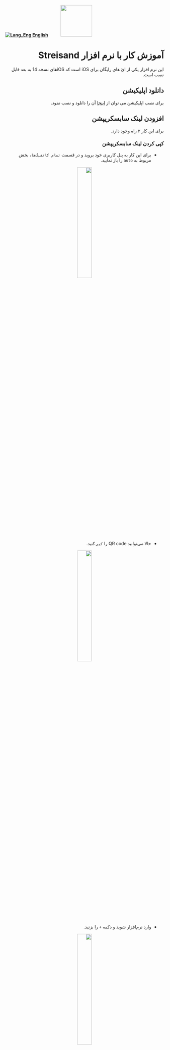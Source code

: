[**![Lang_Eng](https://user-images.githubusercontent.com/125398461/229074810-599bd7f9-0bc1-44a9-b76e-90bf7e182314.png) English**](https://github.com/hiddify/hiddify-config/wiki/Tutorial-for-Streisand)&nbsp;&nbsp;&nbsp;&nbsp;&nbsp;&nbsp;&nbsp;&nbsp;&nbsp;&nbsp;<a href="https://github.com/hiddify/hiddify-config/wiki/%D9%87%D9%85%D9%87-%D8%A2%D9%85%D9%88%D8%B2%D8%B4%E2%80%8C%D9%87%D8%A7-%D9%88-%D9%88%DB%8C%D8%AF%D8%A6%D9%88%D9%87%D8%A7"><img width="100" src="https://github.com/hiddify/hiddify-config/assets/125398461/3704cd84-eee6-4c45-abe7-3c02936bbebb" /></a>

<div dir="rtl" markdown="1">


# آموزش کار با نرم افزار Streisand
این نرم افزار یکی از ائ های رایگان برای iOS است که iOSهای نسخه 14 به بعد قابل نصب است.

## دانلود اپلیکیشن
برای نصب اپلیکیشن می توان از [اینجا](https://apps.apple.com/us/app/streisand/id6450534064) آن را دانلود و نصب نمود.

## افزودن لینک سابسکریپشن
برای این کار ۲ راه وجود دارد.

### کپی کردن لینک سابسکریپشن

* برای این کار به پنل کاربری خود بروید و در قسمت `تمام کانفیگ‌ها`، بخش مربوط به `auto` را باز نمایید.

<div align=center>

<img width=30% src="https://github.com/hiddify/hiddify-config/assets/125398461/5fb09864-81c6-4665-b75c-01988fb7fa81" />

</div>


* حالا می‌توانید QR code را `کپی` کنید.


<div align=center>

<img width=30% src="https://github.com/hiddify/hiddify-config/assets/125398461/b8a76e41-4db4-45ac-be27-856f6ec9182e" />

</div>

* وارد نرم‌افزار شوید و دکمه `+` را بزنید.


<div align=center>

<img width=30% src="https://github.com/hiddify/hiddify-config/assets/125398461/78fe4b65-d7f7-4d16-b185-82f8dd67a135" />

</div>

* سپس سابسکریپشن به نرم‌افزار اضافه می‌گردد و کانفیگ‌ها لود می‌شوند.

### اسکن کردن لینک سابسکریپشن

* می‌توان به جای کپی لینک سابسکریپشن، QR code را اسکن نمود.


<div align=center>

<img width=30% src="https://github.com/hiddify/hiddify-config/assets/125398461/fe4de484-3136-4531-8292-c961e26d838e" />

</div>


* در نرم‌افزار دکمه `+` را بزنید و گزینه `Scan QRCode` را بزنید و QR code را اسکن نمایید.


<div align=center>

<img width=30% src="https://github.com/hiddify/hiddify-config/assets/125398461/58c97e17-3cfa-4c40-9b2d-01de70b1e40d" />

</div>

* سپس سابسکریپشن به نرم‌افزار اضافه می‌گردد و کانفیگ‌ها لود می‌شوند.

## تنظیمات Subscription
برای این کار روی سابسکریپشن اضافه شده به نرم‌افزار تپ کنید و نگه دارید. گزینه‌های زیر ظاهر می‌شوند.

<div align=center>

<img width=30% src="https://github.com/hiddify/hiddify-config/assets/125398461/52954cdf-5c76-4fbe-8adb-8371d7fa6747" />

</div>



### Latency
میزان تاخیر مربوط به کانفیگ‌ها را محاسبه می‌کند.

### TCP Ping
از کانفیگ‌ها تست پینگ TCP می‌گیرد.

### ICMP Ping
از کانفیگ‌ها تست پیننگ معمولی می‌گیرد.


> نکته: تفاوت تست پینگ معمولی و پینگ TCP در نوع پروتکل استفاده شده می‌باشد.

### Update
برای آپدیت کردن سابسکریپشن از این گزینه استفاده نمایید.

### Edit
جهت ویرایش لینک سابسکریپشن از این گزینه استفاده نمایید.

### Delete
برای حذف سابسکریپشن از این گزینه استفاده نمایید.



## DNS Settings
در صفحه اصلی نرم‌افزار تنظیمات مربوط به DNS قرار دارد که با ورود به آن می‌توانید آن را تنظیم نمایید و سرور و نوع پروتکل استفاده شده را تغییر دهید.

<div align=center>

<img width=30% src="https://github.com/hiddify/hiddify-config/assets/125398461/152bbbd5-a8a5-4a31-836a-7c2ea7ab3940" />

</div>


### DoH
پروتکلی است که DNS را بر بستر HTTPS ارائه می‌دهد. یعنی درخواست‌های DNS در قالب وب ارسال می‌گردد.

### DoT
در این پروتکل درخواست‌های DNS بر اساس پروتکل TCP ارسال می‌گردد.

### DoU
در این پروتکل درخواست‌های DNS بر اساس پروتکل UDP ارسال می‌گردد.


## Settings
در این صفحه تنظیمات کلی نرم‌افزار قرار دارد که در ادامه توضیح داده خواهند شد.

<div align=center>

<img width=30% src="https://github.com/hiddify/hiddify-config/assets/125398461/989d8fce-4858-4bd1-b5fb-44c4bdac3895" />

</div>

### Import Configuration
برای افزودن فایل کانفیگ‌ها از دستگاه به صورت دستی از این گزینه استفاده نمایید.

### Export Configuration
برای انتقال کانفیگ ایمپورت شده از دستگاه به دستگاهی دیگر از این گزینه می‌توان استفاده نمود.

### Subscription
با فعال کردن گزینه `Update On Open` ، هنگام باز شدن نرم‌افزار به صورت خودکار سابسکریپشن آپدیت می‌گردد.

<div align=center>

<img width=30% src="https://github.com/hiddify/hiddify-config/assets/125398461/068a0d24-c0f5-4cfd-9fa0-e37eb50acf20" />

</div>


### Reset
در این بخش می‌توانید تنظیمات مربوط به اپلیکیشن را ریست نمایید.

<div align=center>

<img width=30% src="https://github.com/hiddify/hiddify-config/assets/125398461/8b336b0b-0c57-49e7-89e4-f86317955061" />

</div>


